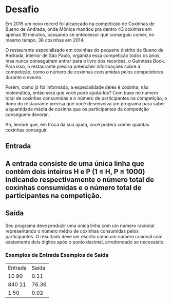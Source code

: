 <h1>Desafio</h1>
<p>Em 2015 um novo record foi alcançado na competição de Coxinhas de Bueno de 
Andrada, onde Mônica mandou pra dentro 43 coxinhas em apenas 10 minutos, passando se
 antecessor que conseguiu comer, no mesmo tempo, 38 coxinhas em 2014.</p>
<p>O restaurante especializado em coxinhas do pequeno distrito de Bueno de Andrada, 
interior de São Paulo, organiza essa competição todos os anos, mas nunca conseguiram 
entrar para o livro dos recordes, o Guinness Book. Para isso, o restaurante precisa 
preencher informações sobre a competição, como o número de coxinhas consumidas 
pelos competidores durante o evento. </p>
<p>Porém, como jó foi informado, a especialidade deles é coxinha, não matemática, 
então será que você pode ajudá-los? Com base no número total de coxinhas consumidas 
e o número de participantes na competição, o dono do restaurante precisa que você 
desenvolva um programa para saber a quantidade média de coxinha que os participantes 
da competição conseguem devorar.</p>
<p>Ah, lembre que, em troca da sua ajuda, você poderá comer quantas coxinhas 
conseguir.</P>
<h2>Entrada<h2>
<p>A entrada consiste de uma única linha que contém dois inteiros H e P 
(1 ≤ H, P ≤ 1000) indicando respectivamente o número total de coxinhas consumidas 
e o número total de participantes na competição.</p>
<h2>Saída</h2>
<p>Seu programa deve produzir uma única linha com um número racional representando 
o número médio de coxinhas consumidas pelos participantes. O resultado deve ser 
escrito como um número racional com exatamente dois dígitos após o ponto decimal, 
arredondado se necessário.</p>
<h3>Exemplos de Entrada	Exemplos de Saída</h3>
<table>
	<tr>
		<td>Entrada</td><td>Saída</td>
	</tr>
	<tr>
		<td>10  90</td><td>0.11</td>
	</tr>
	<tr>
		<td>840  11</td><td>76.36</td>
	</tr>
	<tr>
		<td>1  50</td><td>0.02</td>
	</tr>
</table>
